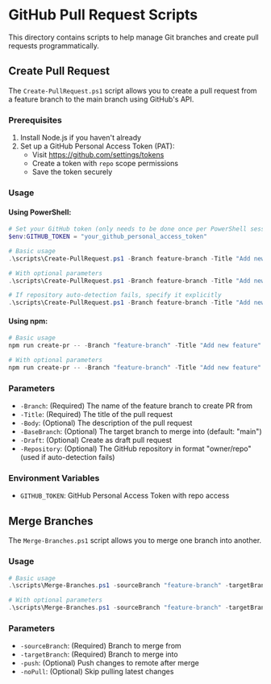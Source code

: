 # GitHub Pull Request Scripts

This directory contains scripts to help manage Git branches and create pull requests programmatically.

## Create Pull Request

The `Create-PullRequest.ps1` script allows you to create a pull request from a feature branch to the main branch using GitHub's API.

### Prerequisites

1. Install Node.js if you haven't already
2. Set up a GitHub Personal Access Token (PAT):
   - Visit https://github.com/settings/tokens
   - Create a token with `repo` scope permissions
   - Save the token securely

### Usage

#### Using PowerShell:

```powershell
# Set your GitHub token (only needs to be done once per PowerShell session)
$env:GITHUB_TOKEN = "your_github_personal_access_token"

# Basic usage
.\scripts\Create-PullRequest.ps1 -Branch feature-branch -Title "Add new feature"

# With optional parameters
.\scripts\Create-PullRequest.ps1 -Branch feature-branch -Title "Add new feature" -Body "This PR adds a new feature" -BaseBranch main -Draft

# If repository auto-detection fails, specify it explicitly
.\scripts\Create-PullRequest.ps1 -Branch feature-branch -Title "Add new feature" -Repository username/repo-name
```

#### Using npm:

```powershell
# Basic usage
npm run create-pr -- -Branch "feature-branch" -Title "Add new feature"

# With optional parameters
npm run create-pr -- -Branch "feature-branch" -Title "Add new feature" -Body "This PR adds a new feature" -BaseBranch "main" -Draft
```

### Parameters

- `-Branch`: (Required) The name of the feature branch to create PR from
- `-Title`: (Required) The title of the pull request  
- `-Body`: (Optional) The description of the pull request
- `-BaseBranch`: (Optional) The target branch to merge into (default: "main")
- `-Draft`: (Optional) Create as draft pull request
- `-Repository`: (Optional) The GitHub repository in format "owner/repo" (used if auto-detection fails)

### Environment Variables

- `GITHUB_TOKEN`: GitHub Personal Access Token with repo access

## Merge Branches

The `Merge-Branches.ps1` script allows you to merge one branch into another.

### Usage

```powershell
# Basic usage
.\scripts\Merge-Branches.ps1 -sourceBranch "feature-branch" -targetBranch "main"

# With optional parameters
.\scripts\Merge-Branches.ps1 -sourceBranch "feature-branch" -targetBranch "main" -push -noPull
```

### Parameters

- `-sourceBranch`: (Required) Branch to merge from
- `-targetBranch`: (Required) Branch to merge into
- `-push`: (Optional) Push changes to remote after merge
- `-noPull`: (Optional) Skip pulling latest changes
